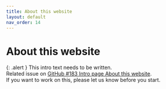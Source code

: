 ```yaml
---
title: About this website
layout: default
nav_order: 14
---
```


# About this website

{: .alert }
This intro text needs to be written.  
Related issue on [GitHub #183 Intro page About this website](https://github.com/wpaccessibility/wp-a11y-docs/issues/183).    
If you want to work on this, please let us know before you start.


